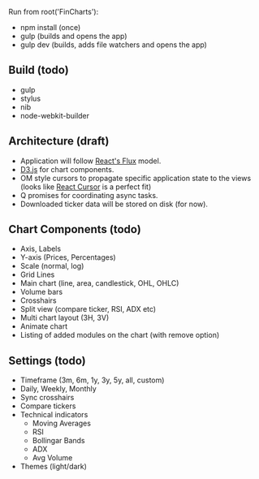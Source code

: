 Run from root('FinCharts'):
 * npm install (once)
 * gulp (builds and opens the app)
 * gulp dev (builds, adds file watchers and opens the app)


Build (todo)
-----------
* gulp
* stylus
* nib
* node-webkit-builder


Architecture (draft)
--------------------

* Application will follow [React's Flux](https://github.com/facebook/flux) model.
* [D3.js](https://github.com/mbostock/d3) for chart components.
* OM style cursors to propagate specific application state to the views (looks like [React Cursor](https://github.com/dustingetz/react-cursor) is a perfect fit)
* Q promises for coordinating async tasks.
* Downloaded ticker data will be stored on disk (for now).



Chart Components (todo)
-----------------------
* Axis, Labels
* Y-axis (Prices, Percentages)
* Scale (normal, log)
* Grid Lines
* Main chart (line, area, candlestick, OHL, OHLC)
* Volume bars
* Crosshairs
* Split view (compare ticker, RSI, ADX etc)
* Multi chart layout (3H, 3V)
* Animate chart
* Listing of added modules on the chart (with remove option)

Settings (todo)
---------------
* Timeframe (3m, 6m, 1y, 3y, 5y, all, custom)
* Daily, Weekly, Monthly
* Sync crosshairs
* Compare tickers
* Technical indicators
    * Moving Averages
    * RSI
    * Bollingar Bands
    * ADX
    * Avg Volume
* Themes (light/dark)
